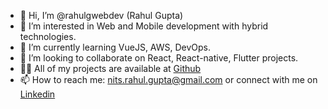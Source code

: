- 👋 Hi, I’m @rahulgwebdev (Rahul Gupta)
- 👀 I’m interested in Web and Mobile development with hybrid technologies.
- 🌱 I’m currently learning VueJS, AWS, DevOps.
- 💞️ I’m looking to collaborate on React, React-native, Flutter projects.
- 👨‍💻 All of my projects are available at [Github](https://github.com/rahulgwebdev)
- 📫 How to reach me: nits.rahul.gupta@gmail.com or connect with me on [Linkedin](https://www.linkedin.com/in/rahulgwebdev/)

<!---
rahulgwebdev/rahulgwebdev is a ✨ special ✨ repository because its `README.md` (this file) appears on your GitHub profile.
You can click the Preview link to take a look at your changes.
--->
